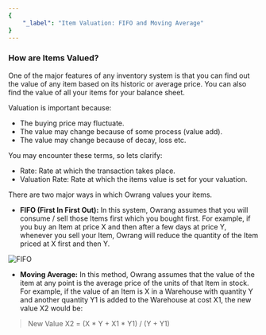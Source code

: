 ```yaml
---
{
	"_label": "Item Valuation: FIFO and Moving Average"
}
---
```

### How are Items Valued?

One of the major features of any inventory system is that you can find out the value of any item based on its historic or average price. You can also find the value of all your items for your balance sheet. 

Valuation is important because:

- The buying price may fluctuate.
- The value may change because of some process (value add).
- The value may change because of decay, loss etc.

You may encounter these terms, so lets clarify:

- Rate: Rate at which the transaction takes place.
- Valuation Rate: Rate at which the items value is set for your valuation.

There are two major ways in which Owrang values your items.

- **FIFO (First In First Out):** In this system, Owrang assumes that you will consume / sell those Items first which you bought first. For example, if you buy an Item at price X and then after a few days at price Y, whenever you sell your Item, Owrang will reduce the quantity of the Item priced at X first and then Y.

![FIFO](img/fifo.png)

- **Moving Average:** In this method, Owrang assumes that the value of the item at any point is the average price of the units of that Item in stock. For example, if the value of an Item is X in a Warehouse with quantity Y and another quantity Y1 is added to the Warehouse at cost X1, the new value X2 would be:

> New Value X2 = (X * Y + X1 * Y1) / (Y + Y1)